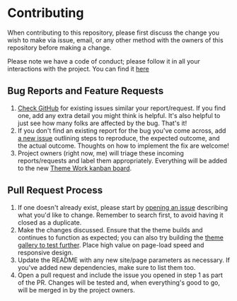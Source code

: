 # Contributing

When contributing to this repository, please first discuss the change you wish to make via issue, email, or any other method with the owners of this repository before making a change.

Please note we have a code of conduct; please follow it in all your interactions with the project. You can find it [here](https://github.com/AngeloStavrow/indigo/blob/master/CODE_OF_CONDUCT.md)

## Bug Reports and Feature Requests

1. [Check GitHub](https://github.com/AngeloStavrow/indigo/issues/) for existing issues similar your report/request. If you find one, add any extra detail you might think is helpful. It's also helpful to just see how many folks are affected by the bug. That's it!
2. If you don't find an existing report for the bug you've come across, add [a new issue](https://github.com/AngeloStavrow/indigo/issues/new) outlining steps to reproduce, the expected outcome, and the actual outcome. Thoughts on how to implement the fix are welcome!
3. Project owners (right now, me) will triage these incoming reports/requests and label them appropriately. Everything will be added to the new [Theme Work kanban board](https://github.com/AngeloStavrow/indigo/projects/1).

## Pull Request Process

1. If one doesn't already exist, please start by [opening an issue](https://github.com/AngeloStavrow/indigo/issues/new) describing what you'd like to change. Remember to search first, to avoid having it closed as a duplicate.
2. Make the changes discussed. Ensure that the theme builds and continues to function as expected; you can also try building the [theme gallery to test further](https://github.com/gohugoio/hugoThemes/blob/master/README.md). Place high value on page-load speed and responsive design.
3. Update the README with any new site/page parameters as necessary. If you've added new dependencies, make sure to list them too.
4. Open a pull request and include the issue you opened in step 1 as part of the PR. Changes will be tested and, when everything's good to go, will be merged in by the project owners.